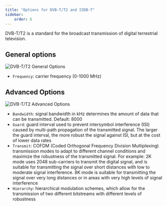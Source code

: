 ```yaml
---
title: "Options for DVB-T/T2 and ISDB-T"
sidebar:
    order: 6
---
```


DVB-T/T2 is a standard for the broadcast transmission of digital terrestrial television.

## General options

![DVB-T/T2 General Options](https://cdn.cesbo.com/help/astra/receiving/dvb/t/general.png)

- `Frequency`: carrier frequency (0-1000 MHz)

## Advanced Options

![DVB-T/T2 Advanced Options](https://cdn.cesbo.com/help/astra/receiving/dvb/t/advanced.png)

- `Bandwidth`: signal bandwidth in kHz determines the amount of data that can be transmitted. Default: 8000
- `Guard`: guard interval used to prevent intersymbol interference (ISI) caused by multi-path propagation of the transmitted signal. The larger the guard interval, the more robust the signal against ISI, but at the cost of lower data rates
- `Transmit`: COFDM (Coded Orthogonal Frequency Division Multiplexing) transmission modes to adapt to different channel conditions and maximize the robustness of the transmitted signal. For example: 2K mode uses 2048 sub-carriers to transmit the digital signal, and is suitable for transmitting the signal over short distances with low to moderate signal interference. 8K mode is suitable for transmitting the signal over very long distances or in areas with very high levels of signal interference
- `Hierarchy`: hierarchical modulation schemes, which allow for the transmission of two different bitstreams with different levels of robustness
